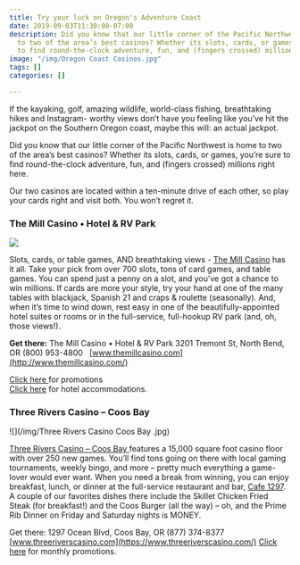 ```yaml
---
title: Try your luck on Oregon's Adventure Coast
date: 2019-09-03T11:30:00-07:00
description: Did you know that our little corner of the Pacific Northwest is home
  to two of the area’s best casinos? Whether its slots, cards, or games, you’re sure
  to find round-the-clock adventure, fun, and (fingers crossed) millions right here.
image: "/img/Oregon Coast Casinos.jpg"
tags: []
categories: []

---
```

If the kayaking, golf, amazing wildlife, world-class fishing, breathtaking hikes and Instagram- worthy views don’t have you feeling like you’ve hit the jackpot on the Southern Oregon coast, maybe this will: an actual jackpot.

Did you know that our little corner of the Pacific Northwest is home to two of the area’s best casinos? Whether its slots, cards, or games, you’re sure to find round-the-clock adventure, fun, and (fingers crossed) millions right here.

Our two casinos are located within a ten-minute drive of each other, so play your cards right and visit both. You won’t regret it.

### **The Mill Casino • Hotel & RV Park**

![](/img/new_home_Marquee_banner2.jpg)

Slots, cards, or table games, AND breathtaking views - [The Mill Casino](http://www.themillcasino.com/) has it all. Take your pick from over 700 slots, tons of card games, and table games. You can spend just a penny on a slot, and you’ve got a chance to win millions. If cards are more your style, try your hand at one of the many tables with blackjack, Spanish 21 and craps & roulette (seasonally). And, when it’s time to wind down, rest easy in one of the beautifully-appointed hotel suites or rooms or in the full-service, full-hookup RV park (and, oh, those views!).

**Get there:** The Mill Casino • Hotel & RV Park 3201 Tremont St, North Bend, OR (800) 953-4800  
[www.themillcasino.com](http://www.themillcasino.com/)

[Click here ](https://www.themillcasino.com/casino/promotions/)for promotions  
[Click here](https://www.themillcasino.com/accommodations/hotel/) for hotel accommodations.

### **Three Rivers Casino – Coos Bay**

![](/img/Three Rivers Casino Coos Bay .jpg)

[Three Rivers Casino – Coos Bay ](https://www.threeriverscasino.com/coos-bay-casino)features a 15,000 square foot casino floor with over 250 new games. You’ll find tons going on there with local gaming tournaments, weekly bingo, and more – pretty much everything a game-lover would ever want. When you need a break from winning, you can enjoy breakfast, lunch, or dinner at the full-service restaurant and bar, [Cafe 1297](https://www.threeriverscasino.com/cafe-1297). A couple of our favorites dishes there include the Skillet Chicken Fried Steak (for breakfast!) and the Coos Burger (all the way) – oh, and the Prime Rib Dinner on Friday and Saturday nights is MONEY.

Get there: 1297 Ocean Blvd, Coos Bay, OR (877) 374-8377 [www.threeriverscasino.com](https://www.threeriverscasino.com/)
[Click here](https://www.threeriverscasino.com/coos-bay-promotions) for monthly promotions.